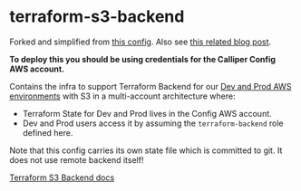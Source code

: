 # terraform-s3-backend

Forked and simplified from [this config](https://github.com/DNXLabs/terraform-aws-backend). 
Also see [this related blog post](https://medium.com/dnx-labs/terraform-remote-states-in-s3-d74edd24a2c4).

**To deploy this you should be using credentials for the Calliper Config AWS account.**

Contains the infra to support Terraform Backend for our [Dev and Prod AWS environments](https://github.com/getcalliper/calliper-infra/blob/main/terraform/remote_backend.tf) with S3 in a multi-account architecture where:

- Terraform State for Dev and Prod lives in the Config AWS account.
- Dev and Prod users access it by assuming the `terraform-backend` role defined here.

Note that this config carries its own state file which is committed to git. 
It does not use remote backend itself!

[Terraform S3 Backend docs](https://www.terraform.io/docs/backends/types/s3.html)
